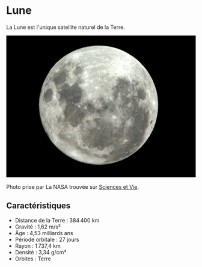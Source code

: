 
# Lune

La Lune est l'unique satellite naturel de la Terre. 

![Icone de la Lune](lune.png)

Photo prise par La NASA trouvée sur [Sciences et Vie](https://www.science-et-vie.com/questions-reponses/comment-la-lune-est-elle-nee-9993.html).

## Caractéristiques

- Distance de la Terre : 384 400 km
- Gravité : 1,62 m/s²
- Âge : 4,53 milliards ans
- Période orbitale : 27 jours
- Rayon : 1 737,4 km
- Densité : 3,34 g/cm³
- Orbites : Terre
